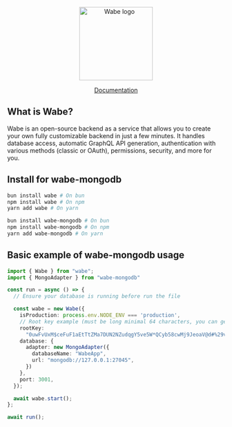 <p align="center">
  <a href="https://wabe.dev"><img src="https://wabe.dev/assets/logo.png" alt="Wabe logo" height=170></a>
</p>

<div align="center">
  <a href="https://wabe.dev">Documentation</a>
</div>

## What is Wabe?

Wabe is an open-source backend as a service that allows you to create your own fully customizable backend in just a few minutes. It handles database access, automatic GraphQL API generation, authentication with various methods (classic or OAuth), permissions, security, and more for you.

## Install for wabe-mongodb

```sh
bun install wabe # On bun
npm install wabe # On npm
yarn add wabe # On yarn

bun install wabe-mongodb # On bun
npm install wabe-mongodb # On npm
yarn add wabe-mongodb # On yarn
```

## Basic example of wabe-mongodb usage

```ts
import { Wabe } from "wabe";
import { MongoAdapter } from "wabe-mongodb"

const run = async () => {
  // Ensure your database is running before run the file

  const wabe = new Wabe({
    isProduction: process.env.NODE_ENV === 'production',
    // Root key example (must be long minimal 64 characters, you can generate it online)
    rootKey:
      "0uwFvUxM$ceFuF1aEtTtZMa7DUN2NZudqgY5ve5W*QCyb58cwMj9JeoaV@d#%29v&aJzswuudVU1%nAT+rxS0Bh&OkgBYc0PH18*",
    database: {
      adapter: new MongoAdapter({
        databaseName: "WabeApp",
        url: "mongodb://127.0.0.1:27045",
      })
    },
    port: 3001,
  });

  await wabe.start();
};

await run();
```
